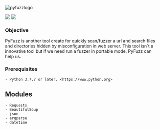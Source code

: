 ![pyfuzzlogo](https://user-images.githubusercontent.com/53983340/86543874-e1578e80-bef8-11ea-9b50-f6ecfa82fe58.png)
<p>
 <img src="https://img.shields.io/badge/PyFuzz-v.1.0-orange" />
 <img src="https://img.shields.io/badge/python-v.3.7.7-blue" />
 </p>
 
### Objective

PyFuzz is another tool create for quickly scan/fuzzer a url and search files and directories hidden by misconfiguration in web server. 
This tool isn´t a innovative tool but if we need run a fuzzer in portable mode, PyFuzz can help us. 

### Prerequisites

```
- Python 3.7.7 or later. <https://www.python.org>
```
 
 ## Modules

```
- Requests
- BeautifulSoup
- json
- argparse
- datetime
